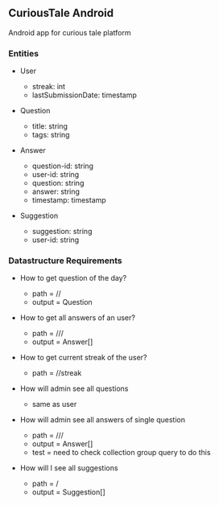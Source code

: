 ## CuriousTale Android

Android app for curious tale platform


### Entities

- User
  - streak: int
  - lastSubmissionDate: timestamp

- Question
  - title: string
  - tags: string

- Answer
  - question-id: string
  - user-id: string
  - question: string
  - answer: string
  - timestamp: timestamp

- Suggestion
  - suggestion: string
  - user-id: string

### Datastructure Requirements

- How to get question of the day?
  - path = <questions>/<yy-mm-dd>/    
  - output = Question

- How to get all answers of an user?
  - path = <useranswers>/<user-id>/<answers>/
  - output = Answer[]

- How to get current streak of the user?
  - path = <users>/<user-id>/streak

- How will admin see all questions
  - same as user

- How will admin see all answers of single question
  - path = <user-answers>/<user-id>/<answers>/<question-id>
  - output = Answer[]
  - test = need to check collection group query to do this

- How will I see all suggestions
  - path = <suggestions>/
  - output = Suggestion[]

